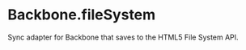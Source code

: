 Backbone.fileSystem
===================

Sync adapter for Backbone that saves to the HTML5 File System API.